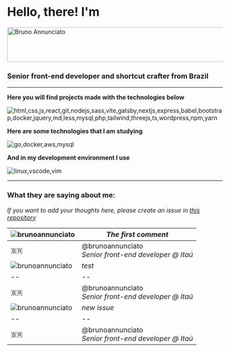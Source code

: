 
# Hello, there! I'm

<img  width="717"  height="81"  alt="Bruno Annunciato"  src="https://github.com/user-attachments/assets/26bb5e4d-d6b4-498e-9eaa-d0d67ef2dd43" />

### Senior front-end developer and shortcut crafter from Brazil

---

**Here you will find projects made with the technologies below**

![html,css,js,react,git,nodejs,sass,vite,gatsby,nextjs,express,babel,bootstrap,docker,jquery,md,less,mysql,php,tailwind,threejs,ts,wordpress,npm,yarn](https://skillicons.dev/icons?i=html,css,js,ts,react,git,nodejs,sass,vite,gatsby,nextjs,express,babel,bootstrap,docker,jest,jquery,md,less,mysql,php,tailwind,threejs,wordpress,npm,yarn)


**Here are some technologies that I am studying**

![go,docker,aws,mysql](https://skillicons.dev/icons?i=go,docker,aws,mysql)

**And in my development environment I use**

![linux,vscode,vim](https://skillicons.dev/icons?i=linux,vscode,vim)

---
### What they are saying about me:
*If you want to add your thoughts here, please create an issue in [this repository](https://github.com/brunoannunciato/brunoannunciato)* <br>

|![brunoannunciato](https://avatars.githubusercontent.com/u/26882104?v=4&s=48)  | *The first comment* |
|--|--|
| 🇧🇷 | @brunoannunciato <br> *Senior front-end developer @ Itaú* |
|![brunoannunciato](https://avatars.githubusercontent.com/u/26882104?v=4&s=48)  | *test* |
|--|--|
| 🇧🇷 | @brunoannunciato <br> *Senior front-end developer @ Itaú* |
|![brunoannunciato](https://avatars.githubusercontent.com/u/26882104?v=4&s=48)  | *new issue* |
|--|--|
| 🇧🇷 | @brunoannunciato <br> *Senior front-end developer @ Itaú* |

